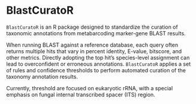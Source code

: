 # BlastCuratoR

`BlastCuratoR` is an R package designed to standardize the curation of taxonomic annotations from metabarcoding marker-gene BLAST results.  

When running BLAST against a reference database, each query often returns multiple hits that vary in percent identity, E-value, bitscore, and other metrics. Directly adopting the top hit’s species-level assignment can lead to overconfident or erroneous annotations. `BlastCuratoR` applies a set of rules and confidence thresholds to perform automated curation of the taxonomy annotation results.  

Currently, threshold are focused on eukaryotic rRNA, with a special emphasis on fungal internal transcribed spacer (ITS) region.  
